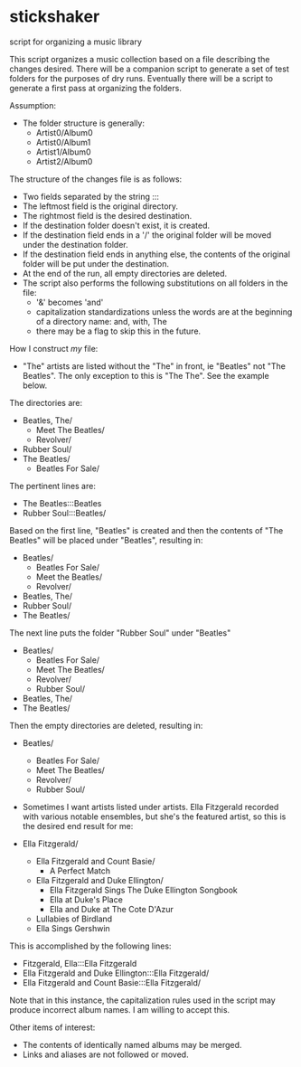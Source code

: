 # stickshaker
script for organizing a music library

This script organizes a music collection based on a file describing the
changes desired. There will be a companion script to generate a set of
test folders for the purposes of dry runs. Eventually there will be a
script to generate a first pass at organizing the folders.

Assumption:
- The folder structure is generally:
    - Artist0/Album0
    - Artist0/Album1
    - Artist1/Album0
    - Artist2/Album0

The structure of the changes file is as follows:
- Two fields separated by the string :::
- The leftmost field is the original directory.
- The rightmost field is the desired destination.
- If the destination folder doesn't exist, it is created.
- If the destination field ends in a '/' the original folder will be
moved under the destination folder.
- If the destination field ends in anything else, the contents of the
original folder will be put under the destination.
- At the end of the run, all empty directories are deleted.
- The script also performs the following substitutions on all folders
in the file:
    - '&' becomes 'and'
    - capitalization standardizations unless the words are at the
    beginning of a directory name: and, with, The
    - there may be a flag to skip this in the future.

How I construct *my* file:
- "The" artists are listed without the "The" in front, ie "Beatles"
not "The Beatles". The only exception to this is "The The". See the
example below.

The directories are:
- Beatles, The/
	- Meet The Beatles/
	- Revolver/
- Rubber Soul/
- The Beatles/
	- Beatles For Sale/

The pertinent lines are:
- The Beatles:::Beatles
- Rubber Soul:::Beatles/

Based on the first line, "Beatles" is created and then the contents of
"The Beatles" will be placed under "Beatles", resulting in:
- Beatles/
	- Beatles For Sale/
	- Meet the Beatles/
	- Revolver/
- Beatles, The/
- Rubber Soul/
- The Beatles/

The next line puts the folder "Rubber Soul" under "Beatles"
- Beatles/
	- Beatles For Sale/
	- Meet The Beatles/
	- Revolver/
	- Rubber Soul/
- Beatles, The/
- The Beatles/

Then the empty directories are deleted, resulting in:
- Beatles/
	- Beatles For Sale/
	- Meet The Beatles/
	- Revolver/
	- Rubber Soul/

- Sometimes I want artists listed under artists. Ella Fitzgerald recorded
with various notable ensembles, but she's the featured artist, so this
is the desired end result for me:

- Ella Fitzgerald/
	- Ella Fitzgerald and Count Basie/
		- A Perfect Match
	- Ella Fitzgerald and Duke Ellington/
		- Ella Fitzgerald Sings The Duke Ellington Songbook
		- Ella at Duke's Place
		- Ella and Duke at The Cote D'Azur
	- Lullabies of Birdland
	- Ella Sings Gershwin

This is accomplished by the following lines:
- Fitzgerald, Ella:::Ella Fitzgerald
- Ella Fitzgerald and Duke Ellington:::Ella Fitzgerald/
- Ella Fitzgerald and Count Basie:::Ella Fitzgerald/

Note that in this instance, the capitalization rules used in the script
may produce incorrect album names. I am willing to accept this.

Other items of interest:
- The contents of identically named albums may be merged.
- Links and aliases are not followed or moved.
